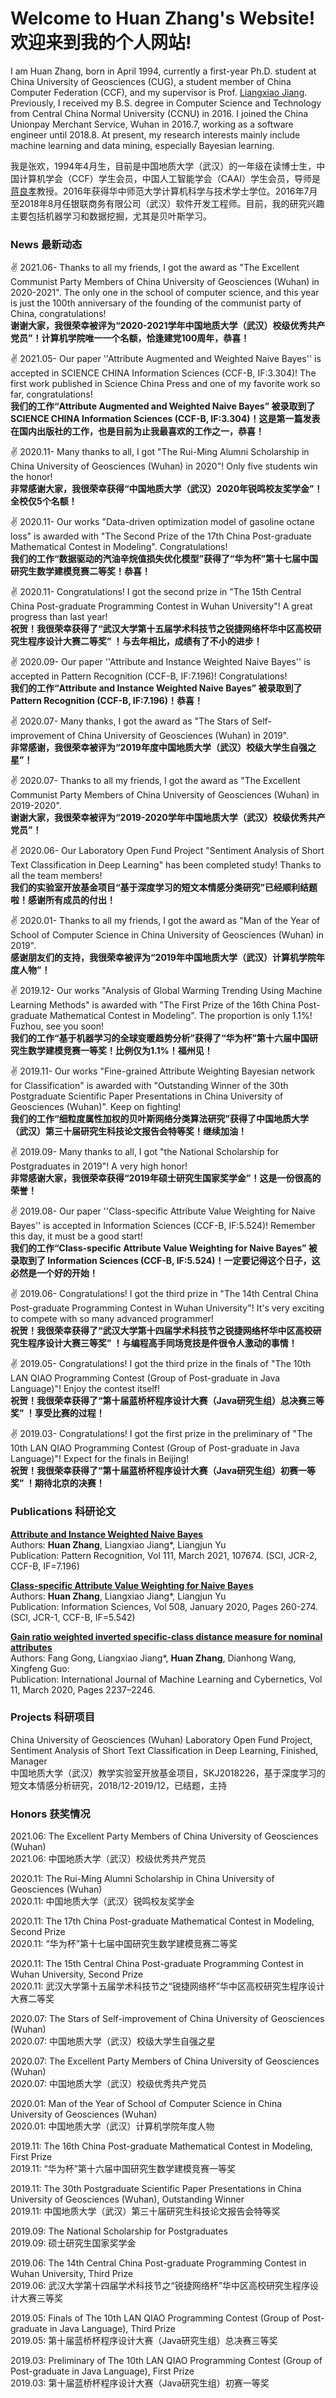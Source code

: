 # Welcome to Huan Zhang's Website! 欢迎来到我的个人网站!

I am Huan Zhang, born in April 1994, currently a first-year Ph.D. student at China University of Geosciences (CUG), a student member of China Computer Federation (CCF), and my supervisor is Prof. [Liangxiao Jiang](http://grzy.cug.edu.cn/jlx/zh_CN/index.htm). Previously, I received my B.S. degree in Computer Science and Technology from Central China Normal University (CCNU) in 2016. I joined the China Unionpay Merchant Service, Wuhan in 2016.7, working as a software engineer until 2018.8. At present, my research interests mainly include machine learning and data mining, especially Bayesian learning.

我是张欢，1994年4月生，目前是中国地质大学（武汉）的一年级在读博士生，中国计算机学会（CCF）学生会员，中国人工智能学会（CAAI）学生会员，导师是[蒋良孝](http://grzy.cug.edu.cn/jlx/zh_CN/index.htm)教授。2016年获得华中师范大学计算机科学与技术学士学位。2016年7月至2018年8月任银联商务有限公司（武汉）软件开发工程师。目前，我的研究兴趣主要包括机器学习和数据挖掘，尤其是贝叶斯学习。


### News 最新动态

:v: 2021.06- Thanks to all my friends, I got the award as "The Excellent Communist Party Members of China University of Geosciences (Wuhan) in 2020-2021". The only one in the school of computer science, and this year is just the 100th anniversary of the founding of the communist party of China, congratulations!  
**谢谢大家，我很荣幸被评为“2020-2021学年中国地质大学（武汉）校级优秀共产党员”！计算机学院唯一一个名额，恰逢建党100周年，恭喜！**

:v: 2021.05- Our paper ''Attribute Augmented and Weighted Naive Bayes'' is accepted in SCIENCE CHINA Information Sciences (CCF-B, IF:3.304)! The first work published in Science China Press and one of my favorite work so far, congratulations!  
**我们的工作“Attribute Augmented and Weighted Naive Bayes” 被录取到了 SCIENCE CHINA Information Sciences (CCF-B, IF:3.304)！这是第一篇发表在国内出版社的工作，也是目前为止我最喜欢的工作之一，恭喜！**

:v: 2020.11- Many thanks to all, I got "The Rui-Ming Alumni Scholarship in China University of Geosciences (Wuhan) in 2020"! Only five students win the honor!  
**非常感谢大家，我很荣幸获得“中国地质大学（武汉）2020年锐鸣校友奖学金”！全校仅5个名额！**

:v: 2020.11- Our works "Data-driven optimization model of gasoline octane loss" is awarded with "The Second Prize of the 17th China Post-graduate Mathematical Contest in Modeling". Congratulations!  
**我们的工作“数据驱动的汽油辛烷值损失优化模型”获得了“华为杯”第十七届中国研究生数学建模竞赛二等奖！恭喜！**

:v: 2020.11- Congratulations! I got the second prize in "The 15th Central China Post-graduate Programming Contest in Wuhan University"! A great progress than last year!   
**祝贺！我很荣幸获得了“武汉大学第十五届学术科技节之锐捷网络杯华中区高校研究生程序设计大赛二等奖” ！与去年相比，成绩有了不小的进步！**

:v: 2020.09- Our paper ''Attribute and Instance Weighted Naive Bayes'' is accepted in Pattern Recognition (CCF-B, IF:7.196)! Congratulations!  
**我们的工作“Attribute and Instance Weighted Naive Bayes” 被录取到了 Pattern Recognition (CCF-B, IF:7.196)！恭喜！**

:v: 2020.07- Many thanks, I got the award as "The Stars of Self-improvement of China University of Geosciences (Wuhan) in 2019".  
**非常感谢，我很荣幸被评为“2019年度中国地质大学（武汉）校级大学生自强之星”！**

:v: 2020.07- Thanks to all my friends, I got the award as "The Excellent Communist Party Members of China University of Geosciences (Wuhan) in 2019-2020".  
**谢谢大家，我很荣幸被评为“2019-2020学年中国地质大学（武汉）校级优秀共产党员”！**

:v: 2020.06- Our Laboratory Open Fund Project "Sentiment Analysis of Short Text Classification in Deep Learning" has been completed study! Thanks to all the team members!  
**我们的实验室开放基金项目“基于深度学习的短文本情感分类研究”已经顺利结题啦！感谢所有成员的付出！**

:v: 2020.01- Thanks to all my friends, I got the award as "Man of the Year of School of Computer Science in China University of Geosciences (Wuhan) in 2019".  
**感谢朋友们的支持，我很荣幸被评为“2019年中国地质大学（武汉）计算机学院年度人物”！**

:v: 2019.12- Our works "Analysis of Global Warming Trending Using Machine Learning Methods" is awarded with "The First Prize of the 16th China Post-graduate Mathematical Contest in Modeling". The proportion is only 1.1%! Fuzhou, see you soon!   
**我们的工作“基于机器学习的全球变暖趋势分析”获得了“华为杯”第十六届中国研究生数学建模竞赛一等奖！比例仅为1.1%！福州见！**

:v: 2019.11- Our works "Fine-grained Attribute Weighting Bayesian network for Classification" is awarded with "Outstanding Winner of the 30th Postgraduate Scientific Paper Presentations in China University of Geosciences (Wuhan)". Keep on fighting!   
**我们的工作“细粒度属性加权的贝叶斯网络分类算法研究”获得了中国地质大学（武汉）第三十届研究生科技论文报告会特等奖！继续加油！**

:v: 2019.09- Many thanks to all, I got "the National Scholarship for Postgraduates in 2019"! A very high honor!  
**非常感谢大家，我很荣幸获得“2019年硕士研究生国家奖学金”！这是一份很高的荣誉！**

:v: 2019.08- Our paper ''Class-specific Attribute Value Weighting for Naive Bayes'' is accepted in Information Sciences (CCF-B, IF:5.524)! Remember this day, it must be a good start!  
**我们的工作“Class-specific Attribute Value Weighting for Naive Bayes” 被录取到了 Information Sciences (CCF-B, IF:5.524)！一定要记得这个日子，这必然是一个好的开始！**

:v: 2019.06- Congratulations! I got the third prize in "The 14th Central China Post-graduate Programming Contest in Wuhan University"! It's very exciting to compete with so many advanced programmer!   
**祝贺！我很荣幸获得了“武汉大学第十四届学术科技节之锐捷网络杯华中区高校研究生程序设计大赛三等奖” ！与编程高手同场竞技是件很令人激动的事情！**

:v: 2019.05- Congratulations! I got the third prize in the finals of "The 10th LAN QIAO Programming Contest (Group of Post-graduate in Java Language)"! Enjoy the contest itself!   
**祝贺！我很荣幸获得了“第十届蓝桥杯程序设计大赛（Java研究生组）总决赛三等奖” ！享受比赛的过程！**

:v: 2019.03- Congratulations! I got the first prize in the preliminary of "The 10th LAN QIAO Programming Contest (Group of Post-graduate in Java Language)"! Expect for the finals in Beijing!   
**祝贺！我很荣幸获得了“第十届蓝桥杯程序设计大赛（Java研究生组）初赛一等奖” ！期待北京的决赛！**

### Publications 科研论文

**[Attribute and Instance Weighted Naive Bayes](https://linkinghub.elsevier.com/retrieve/pii/S0031320320304775)**  
Authors: **Huan Zhang**, Liangxiao Jiang*, Liangjun Yu  
Publication: Pattern Recognition, Vol 111, March 2021, 107674. (SCI, JCR-2, CCF-B, IF=7.196)

**[Class-specific Attribute Value Weighting for Naive Bayes](https://www.sciencedirect.com/science/article/pii/S0020025519308217?via%3Dihub)**  
Authors: **Huan Zhang**, Liangxiao Jiang*, Liangjun Yu  
Publication: Information Sciences, Vol 508, January 2020, Pages 260-274. (SCI, JCR-1, CCF-B, IF=5.542)

**[Gain ratio weighted inverted specific-class distance measure for nominal attributes](https://link.springer.com/article/10.1007%2Fs13042-020-01112-8)**  
Authors: Fang Gong, Liangxiao Jiang*, **Huan Zhang**, Dianhong Wang, Xingfeng Guo:  
Publication: International Journal of Machine Learning and Cybernetics, Vol 11, March 2020, Pages 2237–2246.

### Projects 科研项目

China University of Geosciences (Wuhan) Laboratory Open Fund Project, Sentiment Analysis of Short Text Classification in Deep Learning, Finished, Manager  
中国地质大学（武汉）教学实验室开放基金项目，SKJ2018226，基于深度学习的短文本情感分析研究，2018/12-2019/12，已结题，主持

### Honors 获奖情况

2021.06: The Excellent Party Members of China University of Geosciences (Wuhan)  
2021.06: 中国地质大学（武汉）校级优秀共产党员

2020.11: The Rui-Ming Alumni Scholarship in China University of Geosciences (Wuhan)  
2020.11: 中国地质大学（武汉）锐鸣校友奖学金

2020.11: The 17th China Post-graduate Mathematical Contest in Modeling, Second Prize  
2020.11: “华为杯”第十七届中国研究生数学建模竞赛二等奖

2020.11: The 15th Central China Post-graduate Programming Contest in Wuhan University, Second Prize  
2020.11: 武汉大学第十五届学术科技节之“锐捷网络杯”华中区高校研究生程序设计大赛二等奖

2020.07: The Stars of Self-improvement of China University of Geosciences (Wuhan)  
2020.07: 中国地质大学（武汉）校级大学生自强之星

2020.07: The Excellent Party Members of China University of Geosciences (Wuhan)  
2020.07: 中国地质大学（武汉）校级优秀共产党员

2020.01: Man of the Year of School of Computer Science in China University of Geosciences (Wuhan)  
2020.01: 中国地质大学（武汉）计算机学院年度人物

2019.11: The 16th China Post-graduate Mathematical Contest in Modeling, First Prize  
2019.11: “华为杯”第十六届中国研究生数学建模竞赛一等奖

2019.11: The 30th Postgraduate Scientific Paper Presentations in China University of Geosciences (Wuhan), Outstanding Winner  
2019.11: 中国地质大学（武汉）第三十届研究生科技论文报告会特等奖

2019.09: The National Scholarship for Postgraduates  
2019.09: 硕士研究生国家奖学金

2019.06: The 14th Central China Post-graduate Programming Contest in Wuhan University, Third Prize  
2019.06: 武汉大学第十四届学术科技节之“锐捷网络杯”华中区高校研究生程序设计大赛三等奖

2019.05: Finals of The 10th LAN QIAO Programming Contest (Group of Post-graduate in Java Language), Third Prize  
2019.05: 第十届蓝桥杯程序设计大赛（Java研究生组）总决赛三等奖

2019.03: Preliminary of The 10th LAN QIAO Programming Contest (Group of Post-graduate in Java Language), First Prize  
2019.03: 第十届蓝桥杯程序设计大赛（Java研究生组）初赛一等奖
